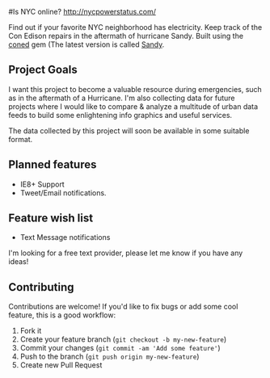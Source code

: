 #Is NYC online?
http://nycpowerstatus.com/

Find out if your favorite NYC neighborhood has electricity. Keep track of the Con Edison repairs in the aftermath of hurricane Sandy.
Built using the [coned](https://github.com/ckundo/coned) gem (The latest version is called [Sandy](https://github.com/ckundo/sandy).

## Project Goals
I want this project to become a valuable resource during emergencies, such as in the aftermath of a Hurricane. I'm also collecting data for future projects where I would like to compare & analyze a multitude of urban data feeds to build some enlightening info graphics and useful services. 

The data collected by this project will soon be available in some suitable format.

## Planned features
* IE8+ Support
* Tweet/Email notifications.

## Feature wish list
* Text Message notifications

I'm looking for a free text provider, please let me know if you have any ideas!

## Contributing

Contributions are welcome! If you'd like to fix bugs or add some cool feature, this is a good workflow:

1. Fork it
2. Create your feature branch (`git checkout -b my-new-feature`)
3. Commit your changes (`git commit -am 'Add some feature'`)
4. Push to the branch (`git push origin my-new-feature`)
5. Create new Pull Request
